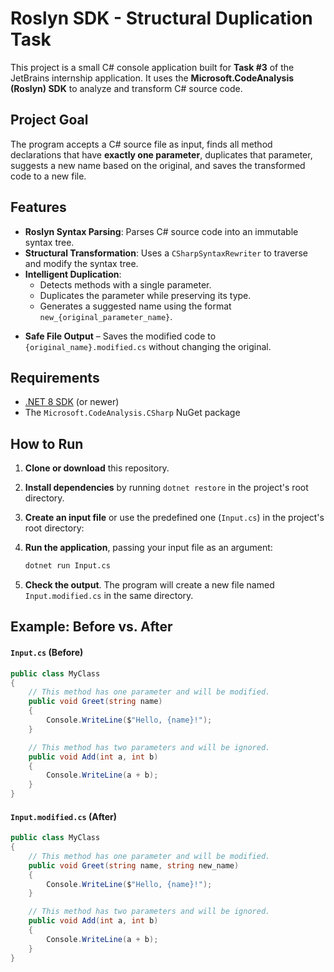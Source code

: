 # Roslyn SDK - Structural Duplication Task

This project is a small C# console application built for **Task #3** of the JetBrains internship application. It uses the **Microsoft.CodeAnalysis (Roslyn) SDK** to analyze and transform C# source code.

## Project Goal

The program accepts a C# source file as input, finds all method declarations that have **exactly one parameter**, duplicates that parameter, suggests a new name based on the original, and saves the transformed code to a new file.
## Features

* **Roslyn Syntax Parsing**: Parses C# source code into an immutable syntax tree.
* **Structural Transformation**: Uses a `CSharpSyntaxRewriter` to traverse and modify the syntax tree.
* **Intelligent Duplication**:
    * Detects methods with a single parameter.
    * Duplicates the parameter while preserving its type.
    * Generates a suggested name using the format `new_{original_parameter_name}`.
- **Safe File Output** – Saves the modified code to `{original_name}.modified.cs` without changing the original.

## Requirements

* [.NET 8 SDK](https://dotnet.microsoft.com/en-us/download/dotnet/8.0) (or newer)
* The `Microsoft.CodeAnalysis.CSharp` NuGet package

## How to Run

1.  **Clone or download** this repository.
2.  **Install dependencies** by running `dotnet restore` in the project's root directory.
3.  **Create an input file** or use the predefined one (`Input.cs`) in the project's root directory:
4.  **Run the application**, passing your input file as an argument:

    ```bash
    dotnet run Input.cs
    ```

5.  **Check the output**. The program will create a new file named `Input.modified.cs` in the same directory.

## Example: Before vs. After

#### `Input.cs` (Before)

```csharp
public class MyClass
{
    // This method has one parameter and will be modified.
    public void Greet(string name)
    {
        Console.WriteLine($"Hello, {name}!");
    }

    // This method has two parameters and will be ignored.
    public void Add(int a, int b)
    {
        Console.WriteLine(a + b);
    }
}
```

#### `Input.modified.cs` (After)
```csharp
public class MyClass
{
    // This method has one parameter and will be modified.
    public void Greet(string name, string new_name)
    {
        Console.WriteLine($"Hello, {name}!");
    }

    // This method has two parameters and will be ignored.
    public void Add(int a, int b)
    {
        Console.WriteLine(a + b);
    }
}
```
